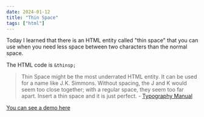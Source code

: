 ```yaml
---
date: 2024-01-12
title: "Thin Space"
tags: ["html"]
---
```



Today I learned that there is an HTML entity called "thin space" that you can use when you need less space between two characters than the normal space.

The HTML code is `&thinsp;`

> Thin Space might be the most underrated HTML entity. It can be used for a name like J. K. Simmons. Without spacing, the J and K would seem too close together; with a regular space, they seem too far apart. Insert a thin space and it is just perfect. - [Typography Manual](https://codepen.io/mikemai2awesome/full/qBygNwq)

[You can see a demo here](https://codepen.io/mikemai2awesome/pen/LYQwBmp)
